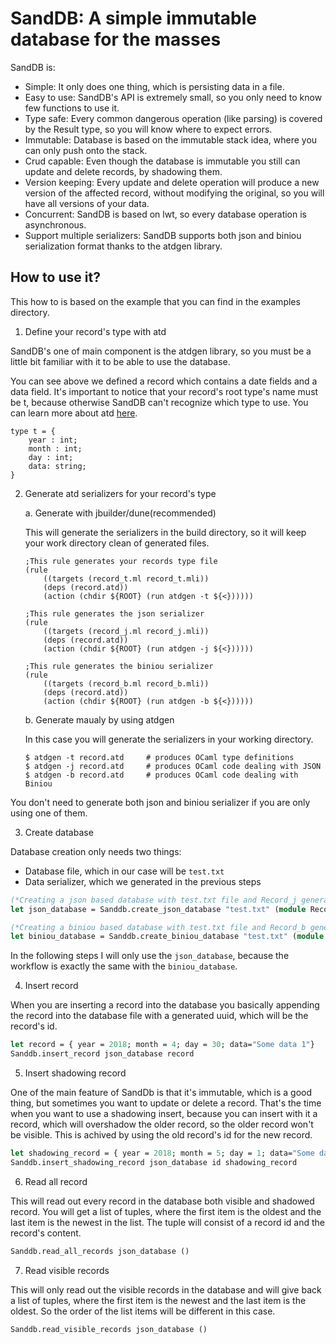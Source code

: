 # SandDB: A simple immutable database for the masses

SandDB is:
- Simple: It only does one thing, which is persisting data in a file.
- Easy to use: SandDB's API is extremely small, so you only need to know few functions to use it.
- Type safe: Every common dangerous operation (like parsing) is covered by the Result type, so you will know where to expect errors.
- Immutable:  Database is based on the immutable stack idea, where you can only push onto the stack.
- Crud capable: Even though the database is immutable you still can update and delete records, by shadowing them.
- Version keeping: Every update and delete operation will produce a new version of the affected record, without modifying the original, so you will have all versions of your data.
- Concurrent: SandDB is based on lwt, so every database operation is asynchronous.
- Support multiple serializers: SandDB supports both json and biniou serialization format thanks to the atdgen library.

## How to use it?
This how to is based on the example that you can find in the examples directory.

1. Define your record's type with atd

SandDB's one of main component is the atdgen library, so you must be a little bit familiar with it to be able to use the database.

You can see above we defined a record which contains a date fields and a data field. It's important to notice that your record's root type's name must be t, because otherwise SandDB can't recognize which type to use. You can learn more about atd [here](https://mjambon.github.io/atdgen-doc/).

```
type t = {
	year : int;
	month : int;
	day : int;
	data: string;
}
```

2. Generate atd serializers for your record's type

    a. Generate with jbuilder/dune(recommended)
    
    This will generate the serializers in the build directory, so it will keep your work directory clean of generated files.
    
    ```
    ;This rule generates your records type file
    (rule
        ((targets (record_t.ml record_t.mli))
        (deps (record.atd))
        (action (chdir ${ROOT} (run atdgen -t ${<})))))
    
    ;This rule generates the json serializer
    (rule
        ((targets (record_j.ml record_j.mli))
        (deps (record.atd))
        (action (chdir ${ROOT} (run atdgen -j ${<})))))

    ;This rule generates the biniou serializer
    (rule
        ((targets (record_b.ml record_b.mli))
        (deps (record.atd))
        (action (chdir ${ROOT} (run atdgen -b ${<})))))
    ```

    b. Generate maualy by using atdgen

    In this case you will generate the serializers in your working directory.

    ```shell
    $ atdgen -t record.atd     # produces OCaml type definitions
    $ atdgen -j record.atd     # produces OCaml code dealing with JSON
    $ atdgen -b record.atd     # produces OCaml code dealing with Biniou
	```
You don't need to generate both json and biniou serializer if you are only using one of them.

3. Create database

Database creation only needs two things:
- Database file, which in our case will be `test.txt`
- Data serializer, which we generated in the previous steps

```ocaml
(*Creating a json based database with test.txt file and Record_j generated serializer*)
let json_database = Sanddb.create_json_database "test.txt" (module Record_j)

(*Creating a biniou based database with test.txt file and Record_b generated serializer*)
let biniou_database = Sanddb.create_biniou_database "test.txt" (module Record_b)

```

In the following steps I will only use the `json_database`, because the workflow is exactly the same with the `biniou_database`.


4. Insert record

When you are inserting a record into the database you basically appending the record into the database file with a generated uuid, which will be the record's id.

```ocaml
let record = { year = 2018; month = 4; day = 30; data="Some data 1"}
Sanddb.insert_record json_database record
```

5. Insert shadowing record

One of the main feature of SandDb is that it's immutable, which is a good thing, but sometimes you want to update or delete a record. That's the time when you want to use a shadowing insert, because you can insert with it a record, which will overshadow the older record, so the older record won't be visible. This is achived by using the old record's id for the new record.

```ocaml
let shadowing_record = { year = 2018; month = 5; day = 1; data="Some data 2"}
Sanddb.insert_shadowing_record json_database id shadowing_record
```

6. Read all record

This will read out every record in the database both visible and shadowed record.
You will get a list of tuples, where the first item is the oldest and the last item is the newest in the list. The tuple will consist of a record id and the record's content.

```ocaml
Sanddb.read_all_records json_database ()
```

7. Read visible records

This will only read out the visible records in the database and will give back a list of tuples, where the first item is the newest and the last item is the oldest. So the order of the list items will be different in this case.

```ocaml
Sanddb.read_visible_records json_database ()
```